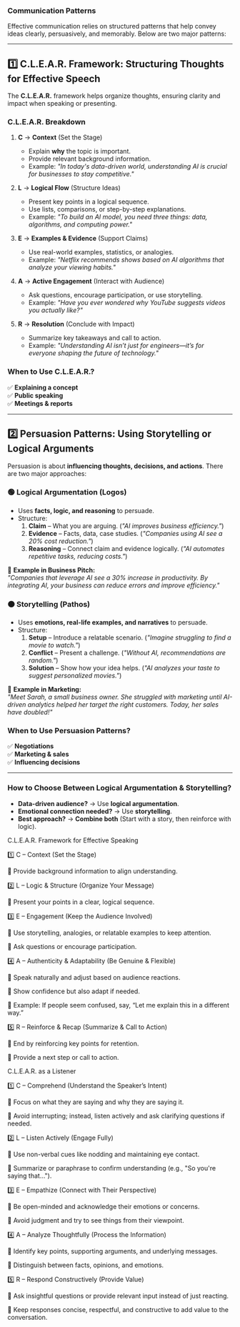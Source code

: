 ### **Communication Patterns**  
Effective communication relies on structured patterns that help convey ideas clearly, persuasively, and memorably. Below are two major patterns:

---

## **1️⃣ C.L.E.A.R. Framework: Structuring Thoughts for Effective Speech**  
The **C.L.E.A.R.** framework helps organize thoughts, ensuring clarity and impact when speaking or presenting.

### **C.L.E.A.R. Breakdown**
1. **C** → **Context** (Set the Stage)  
   - Explain **why** the topic is important.  
   - Provide relevant background information.  
   - Example: *"In today's data-driven world, understanding AI is crucial for businesses to stay competitive."*

2. **L** → **Logical Flow** (Structure Ideas)  
   - Present key points in a logical sequence.  
   - Use lists, comparisons, or step-by-step explanations.  
   - Example: *"To build an AI model, you need three things: data, algorithms, and computing power."*

3. **E** → **Examples & Evidence** (Support Claims)  
   - Use real-world examples, statistics, or analogies.  
   - Example: *"Netflix recommends shows based on AI algorithms that analyze your viewing habits."*

4. **A** → **Active Engagement** (Interact with Audience)  
   - Ask questions, encourage participation, or use storytelling.  
   - Example: *"Have you ever wondered why YouTube suggests videos you actually like?"*

5. **R** → **Resolution** (Conclude with Impact)  
   - Summarize key takeaways and call to action.  
   - Example: *"Understanding AI isn’t just for engineers—it’s for everyone shaping the future of technology."*

### **When to Use C.L.E.A.R.?**
✅ **Explaining a concept**  
✅ **Public speaking**  
✅ **Meetings & reports**  

---

## **2️⃣ Persuasion Patterns: Using Storytelling or Logical Arguments**  
Persuasion is about **influencing thoughts, decisions, and actions**. There are two major approaches:

### **🟢 Logical Argumentation (Logos)**
- Uses **facts, logic, and reasoning** to persuade.
- Structure:  
  1. **Claim** – What you are arguing. (*"AI improves business efficiency."*)  
  2. **Evidence** – Facts, data, case studies. (*"Companies using AI see a 20% cost reduction."*)  
  3. **Reasoning** – Connect claim and evidence logically. (*"AI automates repetitive tasks, reducing costs."*)

📌 **Example in Business Pitch:**  
*"Companies that leverage AI see a 30% increase in productivity. By integrating AI, your business can reduce errors and improve efficiency."*

### **🟠 Storytelling (Pathos)**
- Uses **emotions, real-life examples, and narratives** to persuade.
- Structure:  
  1. **Setup** – Introduce a relatable scenario. (*"Imagine struggling to find a movie to watch."*)  
  2. **Conflict** – Present a challenge. (*"Without AI, recommendations are random."*)  
  3. **Solution** – Show how your idea helps. (*"AI analyzes your taste to suggest personalized movies."*)

📌 **Example in Marketing:**  
*"Meet Sarah, a small business owner. She struggled with marketing until AI-driven analytics helped her target the right customers. Today, her sales have doubled!"*

### **When to Use Persuasion Patterns?**  
✅ **Negotiations**  
✅ **Marketing & sales**  
✅ **Influencing decisions**  

---

### **How to Choose Between Logical Argumentation & Storytelling?**
- **Data-driven audience?** → Use **logical argumentation**.  
- **Emotional connection needed?** → Use **storytelling**.  
- **Best approach?** → **Combine both** (Start with a story, then reinforce with logic).  


C.L.E.A.R. Framework for Effective Speaking

1️⃣ C – Context (Set the Stage)

🔹 Provide background information to align understanding.


2️⃣ L – Logic & Structure (Organize Your Message)

🔹 Present your points in a clear, logical sequence.


3️⃣ E – Engagement (Keep the Audience Involved)

🔹 Use storytelling, analogies, or relatable examples to keep attention.

🔹 Ask questions or encourage participation.


4️⃣ A – Authenticity & Adaptability (Be Genuine & Flexible)

🔹 Speak naturally and adjust based on audience reactions.

🔹 Show confidence but also adapt if needed.

🔹 Example: If people seem confused, say, “Let me explain this in a different way.”


5️⃣ R – Reinforce & Recap (Summarize & Call to Action)

🔹 End by reinforcing key points for retention.

🔹 Provide a next step or call to action.



C.L.E.A.R. as a Listener

1️⃣ C – Comprehend (Understand the Speaker’s Intent)

🔹 Focus on what they are saying and why they are saying it.

🔹 Avoid interrupting; instead, listen actively and ask clarifying questions if needed.


2️⃣ L – Listen Actively (Engage Fully)

🔹 Use non-verbal cues like nodding and maintaining eye contact.

🔹 Summarize or paraphrase to confirm understanding (e.g., "So you're saying that…").


3️⃣ E – Empathize (Connect with Their Perspective)

🔹 Be open-minded and acknowledge their emotions or concerns.

🔹 Avoid judgment and try to see things from their viewpoint.


4️⃣ A – Analyze Thoughtfully (Process the Information)

🔹 Identify key points, supporting arguments, and underlying messages.

🔹 Distinguish between facts, opinions, and emotions.


5️⃣ R – Respond Constructively (Provide Value)

🔹 Ask insightful questions or provide relevant input instead of just reacting.

🔹 Keep responses concise, respectful, and constructive to add value to the conversation.


